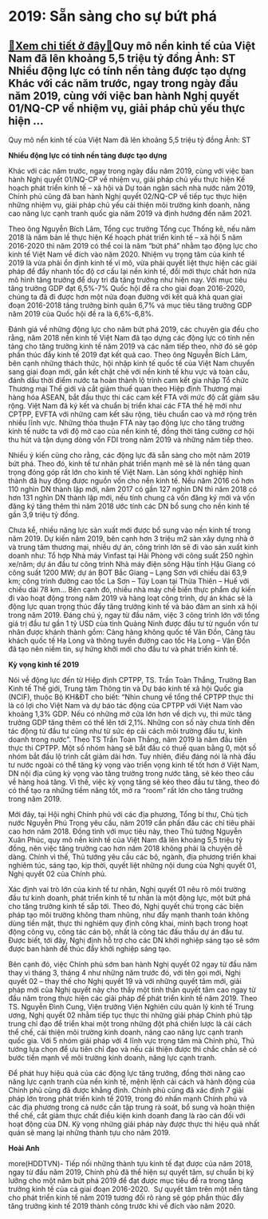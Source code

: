 2019: Sẵn sàng cho sự bứt phá
=============================

[:gift:Xem chi tiết ở đây:gift:](https://hddtvn.com/2019-san-sang-cho-su-but-pha/)Quy mô nền kinh tế của Việt Nam đã lên khoảng 5,5 triệu tỷ đồng Ảnh: ST Nhiều động lực có tính nền tảng được tạo dựng Khác với các năm trước, ngay trong ngày đầu năm 2019, cùng với việc ban hành Nghị quyết 01/NQ-CP về nhiệm vụ, giải pháp chủ yếu thực hiện …
-----------------------------------------------------------------------------------------------------------------------------------------------------------------------------------------------------------------------------------------------------------------







 






 Quy mô nền kinh tế của Việt Nam đã lên khoảng 5,5 triệu tỷ đồng Ảnh: ST 


**Nhiều động lực có tính nền tảng được tạo dựng**


Khác với các năm trước, ngay trong ngày đầu năm 2019, cùng với việc ban hành Nghị quyết 01/NQ-CP về nhiệm vụ, giải pháp chủ yếu thực hiện Kế hoạch phát triển kinh tế – xã hội và Dự toán ngân sách nhà nước năm 2019, Chính phủ cũng đã ban hành Nghị quyết 02/NQ-CP về tiếp tục thực hiện những nhiệm vụ, giải pháp chủ yếu cải thiện môi trường kinh doanh, nâng cao năng lực cạnh tranh quốc gia năm 2019 và định hướng đến năm 2021. 


Theo ông Nguyễn Bích Lâm, Tổng cục trưởng Tổng cục Thống kê, nếu năm 2018 là năm bản lề thực hiện Kế hoạch phát triển kinh tế – xã hội 5 năm 2016-2020 thì năm 2019 có thể coi là năm “bứt phá” nhằm tạo động lực cho kinh tế Việt Nam về đích vào năm 2020. Nhiệm vụ trọng tâm của kinh tế 2019 là vừa phải ổn định kinh tế vĩ mô, vừa phải quyết liệt thực hiện các giải pháp để đẩy nhanh tốc độ cơ cấu lại nền kinh tế, đổi mới thực chất hơn nữa mô hình tăng trưởng để duy trì đà tăng trưởng như hiện nay. Với mục tiêu tăng trưởng GDP đạt 6,5%-7% Quốc hội đề ra cho giai đoạn 2016-2020, chúng ta đã đi được hơn một nửa đoạn đường với kết quả khả quan giai đoạn 2016-2018 tăng trưởng bình quân 6,7% và mục tiêu tăng trưởng GDP năm 2019 của Quốc hội đề ra là 6,6%-6,8%. 


Đánh giá về những động lực cho năm bứt phá 2019, các chuyên gia đều cho rằng, năm 2018 nền kinh tế Việt Nam đã tạo dựng các động lực có tính nền tảng cho tăng trưởng kinh tế năm 2019 và các năm tiếp theo, nhờ đó sẽ góp phần thúc đẩy kinh tế 2019 đạt kết quả cao. Theo ông Nguyễn Bích Lâm, bên cạnh những thách thức, hội nhập kinh tế quốc tế của Việt Nam chuyển sang giai đoạn mới, gắn kết chặt chẽ với nền kinh tế khu vực và toàn cầu, đánh dấu thời điểm nước ta hoàn thành lộ trình cam kết gia nhập Tổ chức Thương mại Thế giới và cắt giảm thuế quan theo Hiệp định Thương mại hàng hóa ASEAN, bắt đầu thực thi các cam kết FTA với mức độ cắt giảm sâu rộng. Việt Nam đã ký kết và chuẩn bị triển khai các FTA thế hệ mới như CPTPP, EVFTA với những cam kết sâu rộng, tiêu chuẩn cao và mở rộng trên nhiều lĩnh vực. Những thỏa thuận FTA này tạo động lực cho tăng trưởng kinh tế nước ta với độ mở cao của nền kinh tế, đồng thời tăng cường cơ hội thu hút và tận dụng dòng vốn FDI trong năm 2019 và những năm tiếp theo. 


Nhiều ý kiến cũng cho rằng, các động lực đã sẵn sàng cho một năm 2019 bứt phá. Theo đó, kinh tế tư nhân phát triển mạnh mẽ sẽ là nền tảng quan trọng đóng góp rất lớn cho kinh tế Việt Nam. Làn sóng khởi nghiệp hình thành đã huy động được nguồn vốn cho nền kinh tế. Nếu năm 2016 có hơn 110 nghìn DN thành lập mới, năm 2017 có gần 127 nghìn DN thì năm 2018 có hơn 131 nghìn DN thành lập mới, nếu tính chung cả vốn đăng ký mới và vốn đăng ký tăng thêm thì năm 2018 ước tính các DN bổ sung cho nền kinh tế gần 3,9 triệu tỷ đồng. 


Chưa kể, nhiều năng lực sản xuất mới được bổ sung vào nền kinh tế trong năm 2019. Dự kiến năm 2019, bên cạnh hơn 3 triệu m2 sàn xây dựng nhà ở và trung tâm thương mại, nhiều dự án, công trình lớn sẽ đi vào sản xuất kinh doanh như: Tổ hợp Nhà máy Vinfast tại Hải Phòng với công suất 250 nghìn xe/năm; dự án đầu tư công trình Nhà máy điện sông Hậu tỉnh Hậu Giang có công suất 1200 MW; dự án BOT Bắc Giang – Lạng Sơn với chiều dài 63,9 km; công trình đường cao tốc La Sơn – Túy Loan tại Thừa Thiên – Huế với chiều dài 78 km… Bên cạnh đó, nhiều nhà máy chế biến thực phẩm dự kiến đi vào hoạt động trong năm 2019 và hàng loạt công trình, dự án khác sẽ là động lực quan trọng thúc đẩy tăng trưởng kinh tế và bảo đảm an sinh xã hội trong năm 2019. Đáng chú ý, ngay từ đầu năm, việc 3 công trình lớn với tổng giá trị đầu tư gần 1 tỷ USD của tỉnh Quảng Ninh được đầu tư từ nguồn vốn tư nhân được khánh thành gồm: Cảng hàng không quốc tế Vân Đồn, Cảng tàu khách quốc tế Hạ Long và thông tuyến đường cao tốc Hạ Long – Vân Đồn đã tạo nên niềm tin, sự hứng khởi mới cho đầu tư và phát triển kinh tế.


**Kỳ vọng kinh tế 2019**


Nói về động lực đến từ Hiệp định CPTPP, TS. Trần Toàn Thắng, Trưởng Ban Kinh tế Thế giới, Trung tâm Thông tin và Dự báo kinh tế xã hội Quốc gia (NCIF), thuộc Bộ KH&ĐT cho biết: “Nhìn chung về tổng thể CPTPP thực thi là có lợi cho Việt Nam và dự báo tác động của CPTPP với Việt Nam vào khoảng 1,3% GDP. Nếu có những mở cửa lớn hơn về dịch vụ, thì mức tăng trưởng GDP tăng thêm có thể lên tới 2,1%. Những con số này chưa tính đến tác động từ đầu tư cũng như từ sức ép cải cách môi trường đầu tư, kinh doanh trong nước”. Theo TS Trần Toàn Thắng, năm 2019 là năm đầu tiên thực thi CPTPP. Một số nhóm hàng sẽ bắt đầu có thuế quan bằng 0, một số nhóm bắt đầu lộ trình cắt giảm dài hơn. Tuy nhiên, điều đáng nói là nhà đầu tư nước ngoài có thể tăng kỳ vọng vào triển vọng kinh tế tốt hơn ở Việt Nam, DN nội địa cũng kỳ vọng vào tăng trưởng trong nước tăng, sẽ kéo theo cầu về hàng hoá tăng. Vì thế, việc kỳ vọng tăng sẽ kéo theo đầu tư tăng, theo đó có thể tạo ra những tiềm năng tốt, mở ra “room” rất lớn cho tăng trưởng trong năm 2019.


Mới đây, tại Hội nghị Chính phủ với các địa phương, Tổng bí thư, Chủ tịch nước Nguyễn Phú Trọng yêu cầu, năm 2019 cần phấn đấu các chỉ tiêu phải cao hơn năm 2018. Đồng tình với mục tiêu này, theo Thủ tướng Nguyễn Xuân Phúc, quy mô nền kinh tế của Việt Nam đã lên khoảng 5,5 triệu tỷ đồng, nên việc tăng trưởng cao hơn năm 2018 không phải là chuyện dễ dàng. Chính vì thế, Thủ tướng yêu cầu các bộ, ngành, địa phương triển khai nghiêm túc, sáng tạo, kịp thời, quyết liệt những nội dung của Nghị quyết 01, Nghị quyết 02 của Chính phủ. 


Xác định vai trò lớn của kinh tế tư nhân, Nghị quyết 01 nêu rõ môi trường đầu tư kinh doanh, phát triển kinh tế tư nhân là một động lực, một bứt phá cho tăng trưởng kinh tế sắp tới. Theo đó, Nghị quyết chú trọng các biện pháp tạo môi trường không tham nhũng, như đẩy mạnh thanh toán không dùng tiền mặt, thực thi nghiêm quy định công khai, minh bạch trong hoạt động công vụ, công tác cán bộ, nhất là công tác đấu thầu dự án đầu tư. Được biết, tới đây, Nghị định hỗ trợ cho các DN khởi nghiệp sáng tạo sẽ sớm được ban hành để thúc đẩy khởi nghiệp sáng tạo.


Bên cạnh đó, việc Chính phủ sớm ban hành Nghị quyết 02 ngay từ đầu năm thay vì tháng 3, tháng 4 như những năm trước đó, với tên gọi mới, Nghị quyết 02 – thay thế cho Nghị quyết 19 và với những quyết tâm mới, giải pháp mới của Nghị quyết này cho thấy một tinh thần quyết tâm cao ngay từ đầu năm trong thực hiện các giải pháp để phát triển kinh tế năm 2019. Theo TS. Nguyễn Đình Cung, Viện trưởng Viện Nghiên cứu quản lý kinh tế Trung ương, Nghị quyết 02 nhằm tiếp tục thực thi những giải pháp Chính phủ tập trung chỉ đạo để triển khai một trong những đột phá chiến lược là cải cách thể chế, cải thiện môi trường kinh doanh, nâng cao năng lực cạnh tranh quốc gia. Với 5 nhóm giải pháp với 4 lĩnh vực trọng tâm mà Chính phủ, Thủ tướng lựa chọn để ưu tiên chỉ đạo và nếu cải thiện được thì chắc chắn sẽ có bước tiến mạnh về môi trường kinh doanh, năng lực cạnh tranh.


Để phát huy hiệu quả của các động lực tăng trưởng, đồng thời nâng cao năng lực cạnh tranh của nền kinh tế, mệnh lệnh cải cách và hành động của Chính phủ cũng đã được khẳng định. Chính phủ cũng đã xác định 7 giải pháp lớn trong phát triển kinh tế 2019, trong đó nhấn mạnh Chính phủ và các địa phương trong cả nước cần tập trung rà soát, bổ sung và hoàn thiện thể chế, cắt giảm thực chất điều kiện kinh doanh đang là rào cản đối với hoạt động của DN. Kỳ vọng những giải pháp này được thực thi hiệu quả nhất quán sẽ mang lại những thành tựu cho năm 2019.






**Hoài Anh**



more(HDDTVN)- Tiếp nối những thành tựu kinh tế đạt được của năm 2018, ngay từ đầu năm 2019, Chính phủ đã thể hiện sự quyết tâm, sự chuẩn bị kỹ lưỡng cho một năm bứt phá 2019 để đạt được mục tiêu đề ra trong tăng trưởng kinh tế của cả giai đoạn 2016-2020.  Sự quyết tâm trên một nền tảng cho phát triển kinh tế năm 2019 tương đối rõ ràng sẽ góp phần thúc đẩy tăng trưởng kinh tế 2019 thành công trước khi về đích vào năm 2020.

